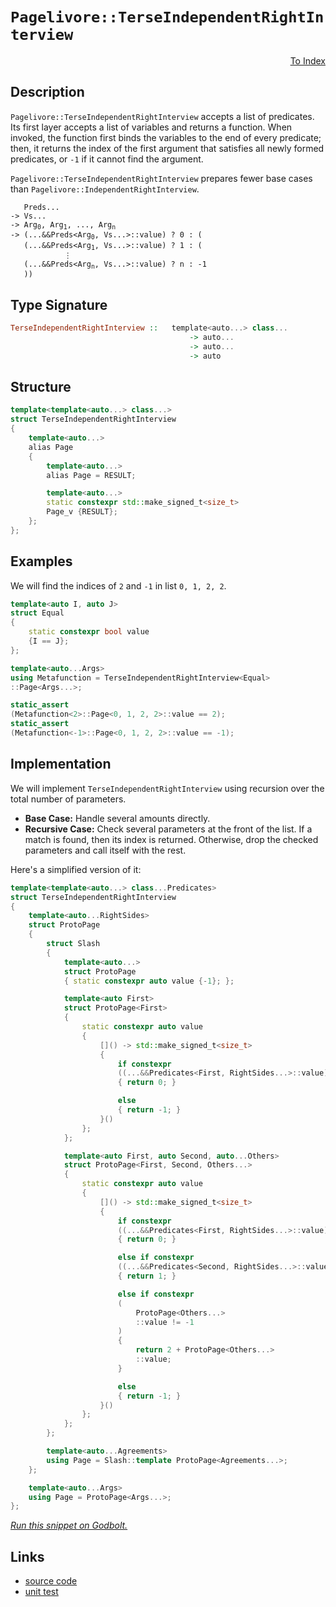 <!-- Copyright 2024 Feng Mofan
SPDX-License-Identifier: Apache-2.0 -->

# `Pagelivore::TerseIndependentRightInterview`

<p style='text-align: right;'><a href="../../../facilities/metafunctions.md#pagelivore-terse-independent-right-interview">To Index</a></p>

## Description

`Pagelivore::TerseIndependentRightInterview` accepts a list of predicates.
Its first layer accepts a list of variables and returns a function.
When invoked, the function first binds the variables to the end of every predicate;
then, it returns the index of the first argument that satisfies all newly formed predicates, or `-1` if it cannot find the argument.

`Pagelivore::TerseIndependentRightInterview` prepares fewer base cases than `Pagelivore::IndependentRightInterview`.

<pre><code>   Preds...
-> Vs...
-> Arg<sub>0</sub>, Arg<sub>1</sub>, ..., Arg<sub>n</sub>
-> (...&&Preds&lt;Arg<sub>0</sub>, Vs...&gt;::value) ? 0 : (
   (...&&Preds&lt;Arg<sub>1</sub>, Vs...&gt;::value) ? 1 : (
            &vellip;
   (...&&Preds&lt;Arg<sub>n</sub>, Vs...&gt;::value) ? n : -1
   ))</code></pre>

## Type Signature

```Haskell
TerseIndependentRightInterview ::   template<auto...> class...
                                        -> auto...
                                        -> auto...
                                        -> auto
```

## Structure

```C++
template<template<auto...> class...>
struct TerseIndependentRightInterview
{
    template<auto...>
    alias Page
    {
        template<auto...>
        alias Page = RESULT;

        template<auto...>
        static constexpr std::make_signed_t<size_t>
        Page_v {RESULT};
    };  
};
```

## Examples

We will find the indices of `2` and `-1` in list `0, 1, 2, 2`.

```C++
template<auto I, auto J>
struct Equal
{
    static constexpr bool value
    {I == J};
};

template<auto...Args>
using Metafunction = TerseIndependentRightInterview<Equal>
::Page<Args...>;

static_assert
(Metafunction<2>::Page<0, 1, 2, 2>::value == 2);
static_assert
(Metafunction<-1>::Page<0, 1, 2, 2>::value == -1);
```

## Implementation

We will implement `TerseIndependentRightInterview` using recursion over the total number of parameters.

- **Base Case:** Handle several amounts directly.
- **Recursive Case:** Check several parameters at the front of the list.
If a match is found, then its index is returned.
Otherwise, drop the checked parameters and call itself with the rest.

Here's a simplified version of it:

```C++
template<template<auto...> class...Predicates>
struct TerseIndependentRightInterview
{
    template<auto...RightSides>
    struct ProtoPage
    {
        struct Slash
        {
            template<auto...>
            struct ProtoPage
            { static constexpr auto value {-1}; };

            template<auto First>
            struct ProtoPage<First>
            {   
                static constexpr auto value 
                {
                    []() -> std::make_signed_t<size_t>
                    {
                        if constexpr 
                        ((...&&Predicates<First, RightSides...>::value))
                        { return 0; }

                        else
                        { return -1; }
                    }()
                };
            };

            template<auto First, auto Second, auto...Others>
            struct ProtoPage<First, Second, Others...>
            {   
                static constexpr auto value 
                {
                    []() -> std::make_signed_t<size_t>
                    {
                        if constexpr 
                        ((...&&Predicates<First, RightSides...>::value))
                        { return 0; }

                        else if constexpr 
                        ((...&&Predicates<Second, RightSides...>::value))
                        { return 1; }

                        else if constexpr
                        (
                            ProtoPage<Others...>
                            ::value != -1
                        )
                        { 
                            return 2 + ProtoPage<Others...>
                            ::value; 
                        }

                        else
                        { return -1; }
                    }()
                };
            };
        };

        template<auto...Agreements>
        using Page = Slash::template ProtoPage<Agreements...>;
    };

    template<auto...Args>
    using Page = ProtoPage<Args...>;
};
```

[*Run this snippet on Godbolt.*](https://godbolt.org/#z:OYLghAFBqd5QCxAYwPYBMCmBRdBLAF1QCcAaPECAMzwBtMA7AQwFtMQByARg9KtQYEAysib0QXACx8BBAKoBnTAAUAHpwAMvAFYTStJg1DIApACYAQuYukl9ZATwDKjdAGFUtAK4sGIAKxcpK4AMngMmAByPgBGmMQgAJwAzKQADqgKhE4MHt6%2BAUEZWY4CYRHRLHEJKbaY9qUMQgRMxAR5Pn6BdQ05za0E5VGx8UmpCi1tHQXdEwNDldVjAJS2qF7EyOwc5snhyN5YANQmyW4EAJ5pmAD6BMRMhAqn2CYaAIK7%2B4eYJ2fIE3QWCoLzenw%2BBEwLDSBkhp3OUJhTDhZyYXiIADosS8jgcmAoFFiMcpiJh8KJIc9kq8PhNiF4HEcACrxJQASQYWGunMYBAASnhgAgCBzIcQAG54TAAdzBJgA7FYPkcVUdIdDYZh4WjMViBULhHgsFSae9VUc6QyCEcSagiMomMAtcrVQqlWbzarLYyhAYFAgwZ7XYrA0HPeqkSi3DrUETQS6w177labcQ7agHU7Q4mVW6LS1HMhcQIJphVGliEcY0dxWIvL83QBaLgKgAipwsJ3l7eS7uzOYjmu16NQRwAYnhiBN4x6c/n6YzbfbHVqzhOpwQZ3Pc4rXQntyq5oXiwxS%2BXK9Xa94G/uD27%2BwfzSZ/FZ/K2IMsjo2cYCQCAWEwADWtxZMAEToHc8JZAAXrcm7Ug%2Bj47u6SFzngVAnmeFYnLeqHmlAcZmAAbOYREkmSeAUpgVJuOuEykEc%2BrCkIRrUXG1J/le9bLMsiF4chRykgQGwMEcGgdl27YfHx/H1EoMl4XmQkiV%2BLa9pJCnbm2H6aUGbYdrpGm9nKuFBoOyKrtGI7jpO9FVtZQiYGgnIMTGRIAPIEAgrJbtu3rWkuGYrvCdEEAxjnOegDGed5U7saad67rmpk5kelGYZC572UQNZ1jes6PveKV3i%2Bz7vp%2B37Uvm6B/gBwE3KB4GQWcMFwb5/FdihHWeuhGVlthhkHgR2LEaR5HkhZNGhQxTGGsa8WcXlPGDVpu7KcQoniep%2BnScVqFyb8vXOVhlYrXOw0YqRY2khNlLwhFAhRYxgrMaxhLYhxIBcZgy17UhSmYMJG1HGpnY7eCBXdUcB1HEdJaZRWZ05hASMHoFmaWTFrLxaj26LdeRxgGApytqpuNBrxf2Fbu5M5utolmCclipumGPwljcUfQlUNhvj9YSbTT7diZkPdQdgvBp29Nk9twtU4m2mU6Lc76cZVOq11enC2rEOJuZUZuVi7zAKSUK8iaMleFkRg2iufyk76%2BJICA%2Bu/OjwVnMbptsII72XQhOtCz2fb7q7w66hi7zEMAFv7lb4TALbTr2yzy5Zp70d%2B6COsayLAD0ABURfFyXpd52ChfF8y1EEAoRwl%2BXHyV6XLdF43ENfAwBxeMc8LOVsaS1zOYJh6i1lsq51kAFIzv5RzYAAjl4YhyiG%2B5pUWx0I5WMSoJ4uXXv2bpsvbJNHDP2t9pfIuj1ZEdRzHM7xzbACygNMFQXhd40KcslOmAci5K4Xks1RTxElDKeEi9l60BnH%2BNmGcY44xzrSAslEbj4iUG0MEEA34tE/t/HI8IzAvHgR7NwGgGJBCOGYBiJDPrfVPskUmZheI6w3hggk8RNwfFwe/AhDgiFnGbKQkACCKFULoXQ0RjCSZn2bGwiwHBVi0E4P4XgfgOBaFIKgTgbhrDWAtOsTYDYzDJB4KQAgmhlGrEAgESQGINCSC4PKZIGh/AaGIkRMwAAOHx%2BhOCSF4CwCQGhKGaO0bojgvAFAgEoVYrRyjSBwFgDARAIB1gEDSOicglA0DQjoPESIrBtiqB8URRsRFJBHGAMgIsUgMRmF4BRIgxAjR6H4IIEQYh2BSBkIIRQKh1CJNILoII0oHhpE4DwFRaiNHWJ0Zwdy6JsnWlQBhMpFSqk1LqSDBxjMIAeAKfQU6ZiuDLF4AkrQqwIBIHyWkQpZAKAQHuY8kAwApC0JoLQMUsSIAxAWTEcIrQLjTN4EC5gxALjuRiNoJyCSLH5J9gQdyDBaCgpGVgGIXhgDRloLQWJ3BeBYAAkYcQmLJzwrwOKaiCyyxOXRNsCx4RISqJGbQPAMQHhQo8FgBZ9w8AhKJaQGlxBd5KFbFCQwwAOVGGsasKgBgY4ADUpTSnctyMF/ThCiHEH0zp8glBqAWWM/Q0qUAGMsPoTlsTICrFQIPHIhLGyAhJqYSw1gzCRNFW0408BVh2Cpc4CArhph%2BCCKEcIwwqijCKJkbIAgw16GKAmhgCwRgJCCIGwRAh%2BhTE8J0PQ2bGh5sGFGxYsbbCTHaAWgoWbq3ppjZmgNxitgSFmRwdRpAIm8CiUcTZlTqm1Pqfso4EBcCEBIEzcxFzLHytWN5JgWAEgflIHYyQyQMQpHlJIJxZhJBETCf4IiiQAkcCCaQEJ5iMRES4ERHxiQfF3v8M4/wKQiLdoWVEmJcS52JJuWk25GSVk5Oea8k5xS2CcFaCwcU8pGxMFxAYG2XBEgYi4I45p%2BBWntKCAa7perpAGsGcakZuhaETKYFMolHau09sWRwZZWT0RHHWVWYgsH4OIbxChtDGGNBjqOQ8k507WGXPlcku5qBjnxFyS86TwnRgwbg42HjHzEhcEod835lAAUjIhSCrVBmoUwrhQ4LVSLeSovRQsrFOK8UEq1SS6V5LtH4FJIImlhLtH0uQIyrVLL6gLI5VykFvLtjaIFUKixorxWYElaSmVCcJOKsdAoVVMoNWMC1fh3VvSiOyBI8M7R5GzVyvdVYK1IXbWrodY0Z1rrmEVc9d6%2BIvraV2p6EGvwIbORJojZyRtSw40lByP19I8bGhDcrcWvo1bxuzdzQ28tGai3zdreGqt8wVtNvbWsDYbbzlnro1%2Bzg7HOMIaQ9KkGfHHFjona06d5zxP/oXZgJdoxV1sovVetDTj5RvvlK4yQ%2B6qlBHo9%2B2wv6rlJJSekzJqy5PgaKSU6DHHtksAUOKIs4pUMYk1BMLDk7fUdNkAR/L2qismpAKkSj1GZnHfmSMqJTHVmsYwjBjHWOcd44J9aQ5CnHnTuSLOmHNypMyaeXkwXJyvrIDSGkG4uPEg3D5xg9HRG6A6f%2BYC4FUKjN6%2BhbC%2BFFnpPIusxitzmBsW4rEI54VzmyUReJZSzztKRm%2Bf88KwLbLtEhe5RccL/K2nRd4LFzI8WpVkuS/%2BvgSr0tqqy5oixuWekSAKwMo1xWdA07K8YS1Nhqv%2Bp0Y6ksnA86/ma5YL1vafVvWL4tnroaNt6EjRUVbI3U3jZTVNnbw2us5qaOt/Im3G%2Blum5mrb%2BaR9re2%2B33bR2FCtt6bRpnkSzuc%2BqZj7HNZeeTX5w9qduxnt/uuW9j7K6O0/ZAGYNDyRkj%2BA8c4sJ9/5T3s/czzgP74nzrXSASQ/gW6/gPixEiQkgiQriyQ8oXAqQbKyQa%2BvaX%2Bp%2BNiZ6TSH%2B6%2B0SyBPEIqrIOQ/%2BQAA%3D%3D%3D)

## Links

- [source code](../../../../conceptrodon/pagelivore/terse_independent_right_interview.hpp)
- [unit test](../../../../tests/unit/metafunctions/pagelivore/terse_independent_right_interview.test.hpp)
